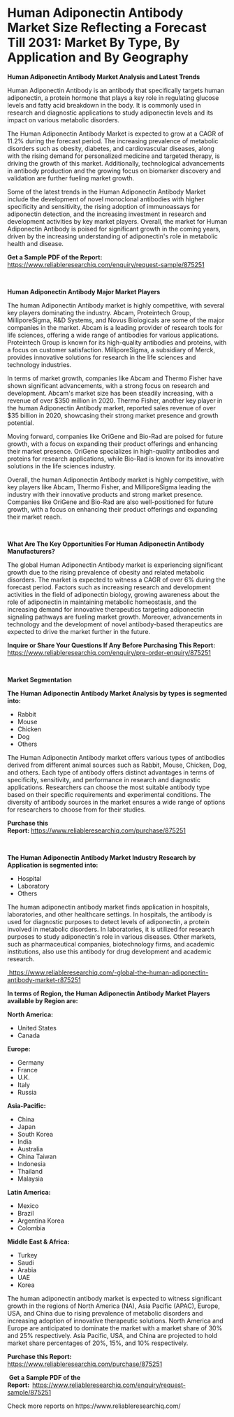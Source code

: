 <p><h1>Human Adiponectin Antibody Market Size Reflecting a Forecast Till 2031: Market By Type, By Application and By Geography</h1></p><p><strong>Human Adiponectin Antibody Market Analysis and Latest Trends</strong></p>
<p><p>Human Adiponectin Antibody is an antibody that specifically targets human adiponectin, a protein hormone that plays a key role in regulating glucose levels and fatty acid breakdown in the body. It is commonly used in research and diagnostic applications to study adiponectin levels and its impact on various metabolic disorders.</p><p>The Human Adiponectin Antibody Market is expected to grow at a CAGR of 11.2% during the forecast period. The increasing prevalence of metabolic disorders such as obesity, diabetes, and cardiovascular diseases, along with the rising demand for personalized medicine and targeted therapy, is driving the growth of this market. Additionally, technological advancements in antibody production and the growing focus on biomarker discovery and validation are further fueling market growth.</p><p>Some of the latest trends in the Human Adiponectin Antibody Market include the development of novel monoclonal antibodies with higher specificity and sensitivity, the rising adoption of immunoassays for adiponectin detection, and the increasing investment in research and development activities by key market players. Overall, the market for Human Adiponectin Antibody is poised for significant growth in the coming years, driven by the increasing understanding of adiponectin's role in metabolic health and disease.</p></p>
<p><strong>Get a Sample PDF of the Report:&nbsp;</strong> <a href="https://www.reliableresearchiq.com/enquiry/request-sample/875251">https://www.reliableresearchiq.com/enquiry/request-sample/875251</a></p>
<p>&nbsp;</p>
<p><strong>Human Adiponectin Antibody Major Market Players</strong></p>
<p><p>The human Adiponectin Antibody market is highly competitive, with several key players dominating the industry. Abcam, Proteintech Group, MilliporeSigma, R&D Systems, and Novus Biologicals are some of the major companies in the market. Abcam is a leading provider of research tools for life sciences, offering a wide range of antibodies for various applications. Proteintech Group is known for its high-quality antibodies and proteins, with a focus on customer satisfaction. MilliporeSigma, a subsidiary of Merck, provides innovative solutions for research in the life sciences and technology industries.</p><p>In terms of market growth, companies like Abcam and Thermo Fisher have shown significant advancements, with a strong focus on research and development. Abcam's market size has been steadily increasing, with a revenue of over $350 million in 2020. Thermo Fisher, another key player in the human Adiponectin Antibody market, reported sales revenue of over $35 billion in 2020, showcasing their strong market presence and growth potential.</p><p>Moving forward, companies like OriGene and Bio-Rad are poised for future growth, with a focus on expanding their product offerings and enhancing their market presence. OriGene specializes in high-quality antibodies and proteins for research applications, while Bio-Rad is known for its innovative solutions in the life sciences industry.</p><p>Overall, the human Adiponectin Antibody market is highly competitive, with key players like Abcam, Thermo Fisher, and MilliporeSigma leading the industry with their innovative products and strong market presence. Companies like OriGene and Bio-Rad are also well-positioned for future growth, with a focus on enhancing their product offerings and expanding their market reach.</p></p>
<p>&nbsp;</p>
<p><strong>What Are The Key Opportunities For Human Adiponectin Antibody Manufacturers?</strong></p>
<p><p>The global Human Adiponectin Antibody market is experiencing significant growth due to the rising prevalence of obesity and related metabolic disorders. The market is expected to witness a CAGR of over 6% during the forecast period. Factors such as increasing research and development activities in the field of adiponectin biology, growing awareness about the role of adiponectin in maintaining metabolic homeostasis, and the increasing demand for innovative therapeutics targeting adiponectin signaling pathways are fueling market growth. Moreover, advancements in technology and the development of novel antibody-based therapeutics are expected to drive the market further in the future.</p></p>
<p><strong>Inquire or Share Your Questions If Any Before Purchasing This Report:</strong> <a href="https://www.reliableresearchiq.com/enquiry/pre-order-enquiry/875251">https://www.reliableresearchiq.com/enquiry/pre-order-enquiry/875251</a></p>
<p>&nbsp;</p>
<p><strong>Market Segmentation</strong></p>
<p><strong>The Human Adiponectin Antibody Market Analysis by types is segmented into:</strong></p>
<p><ul><li>Rabbit</li><li>Mouse</li><li>Chicken</li><li>Dog</li><li>Others</li></ul></p>
<p><p>The Human Adiponectin Antibody market offers various types of antibodies derived from different animal sources such as Rabbit, Mouse, Chicken, Dog, and others. Each type of antibody offers distinct advantages in terms of specificity, sensitivity, and performance in research and diagnostic applications. Researchers can choose the most suitable antibody type based on their specific requirements and experimental conditions. The diversity of antibody sources in the market ensures a wide range of options for researchers to choose from for their studies.</p></p>
<p><strong>Purchase this Report:&nbsp;</strong><a href="https://www.reliableresearchiq.com/purchase/875251">https://www.reliableresearchiq.com/purchase/875251</a></p>
<p>&nbsp;</p>
<p><strong>The Human Adiponectin Antibody Market Industry Research by Application is segmented into:</strong></p>
<p><ul><li>Hospital</li><li>Laboratory</li><li>Others</li></ul></p>
<p><p>The human adiponectin antibody market finds application in hospitals, laboratories, and other healthcare settings. In hospitals, the antibody is used for diagnostic purposes to detect levels of adiponectin, a protein involved in metabolic disorders. In laboratories, it is utilized for research purposes to study adiponectin's role in various diseases. Other markets, such as pharmaceutical companies, biotechnology firms, and academic institutions, also use this antibody for drug development and academic research.</p></p>
<p><a href="https://www.reliableresearchiq.com/-global-the-human-adiponectin-antibody-market-r875251">&nbsp;https://www.reliableresearchiq.com/-global-the-human-adiponectin-antibody-market-r875251</a></p>
<p><strong>In terms of Region, the Human Adiponectin Antibody Market Players available by Region are:</strong></p>
<p>
    <p> <strong> North America: </strong>
        <ul>
            <li>United States</li>
            <li>Canada</li>
        </ul>
        </p> 
    <p> <strong> Europe: </strong>
        <ul>
            <li>Germany</li>
            <li>France</li>
            <li>U.K.</li>
            <li>Italy</li>
            <li>Russia</li>
        </ul>
        </p> 
    <p> <strong> Asia-Pacific: </strong>
        <ul>
            <li>China</li>
            <li>Japan</li>
            <li>South Korea</li>
            <li>India</li>
            <li>Australia</li>
            <li>China Taiwan</li>
            <li>Indonesia</li>
            <li>Thailand</li>
            <li>Malaysia</li>
        </ul>
        </p> 
    <p> <strong> Latin America: </strong>
        <ul>
            <li>Mexico</li>
            <li>Brazil</li>
            <li>Argentina Korea</li>
            <li>Colombia</li>
        </ul>
        </p> 
    <p> <strong> Middle East & Africa: </strong>
        <ul>
            <li>Turkey</li>
            <li>Saudi</li>
            <li>Arabia</li>
            <li>UAE</li>
            <li>Korea</li>
        </ul>
    </p>
    </p>
<p><p>The human adiponectin antibody market is expected to witness significant growth in the regions of North America (NA), Asia Pacific (APAC), Europe, USA, and China due to rising prevalence of metabolic disorders and increasing adoption of innovative therapeutic solutions. North America and Europe are anticipated to dominate the market with a market share of 30% and 25% respectively. Asia Pacific, USA, and China are projected to hold market share percentages of 20%, 15%, and 10% respectively.</p></p>
<p><strong>Purchase this Report: </strong><a href="https://www.reliableresearchiq.com/purchase/875251">https://www.reliableresearchiq.com/purchase/875251</a></p>
<p>&nbsp;<strong>Get a Sample PDF of the Report:&nbsp;&nbsp;</strong><a href="https://www.reliableresearchiq.com/enquiry/request-sample/875251">https://www.reliableresearchiq.com/enquiry/request-sample/875251</a></p>
<p><strong></strong></p>
<p>Check more reports on https://www.reliableresearchiq.com/</p>